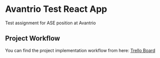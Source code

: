 # Avantrio Test React App

Test assignment for ASE position at Avantrio

## Project Workflow

You can find the project implementation workflow from here:
[Trello Board](https://trello.com/b/3yRKUdcJ/avantrio-test-assignment)
